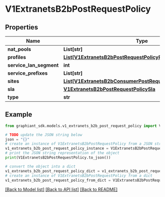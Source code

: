 # V1ExtranetsB2bPostRequestPolicy


## Properties

Name | Type | Description | Notes
------------ | ------------- | ------------- | -------------
**nat_pools** | **List[str]** |  | [optional] 
**profiles** | [**List[V1ExtranetsB2bPostRequestPolicyProfilesInner]**](V1ExtranetsB2bPostRequestPolicyProfilesInner.md) |  | [optional] 
**service_lan_segment** | **int** |  | [optional] 
**service_prefixes** | **List[str]** |  | [optional] 
**sites** | [**List[V1ExtranetsB2bConsumerPostRequestSiteInformationInner]**](V1ExtranetsB2bConsumerPostRequestSiteInformationInner.md) |  | [optional] 
**sla** | [**V1ExtranetsB2bPostRequestPolicySla**](V1ExtranetsB2bPostRequestPolicySla.md) |  | [optional] 
**type** | **str** |  | [optional] 

## Example

```python
from graphiant_sdk.models.v1_extranets_b2b_post_request_policy import V1ExtranetsB2bPostRequestPolicy

# TODO update the JSON string below
json = "{}"
# create an instance of V1ExtranetsB2bPostRequestPolicy from a JSON string
v1_extranets_b2b_post_request_policy_instance = V1ExtranetsB2bPostRequestPolicy.from_json(json)
# print the JSON string representation of the object
print(V1ExtranetsB2bPostRequestPolicy.to_json())

# convert the object into a dict
v1_extranets_b2b_post_request_policy_dict = v1_extranets_b2b_post_request_policy_instance.to_dict()
# create an instance of V1ExtranetsB2bPostRequestPolicy from a dict
v1_extranets_b2b_post_request_policy_from_dict = V1ExtranetsB2bPostRequestPolicy.from_dict(v1_extranets_b2b_post_request_policy_dict)
```
[[Back to Model list]](../README.md#documentation-for-models) [[Back to API list]](../README.md#documentation-for-api-endpoints) [[Back to README]](../README.md)



